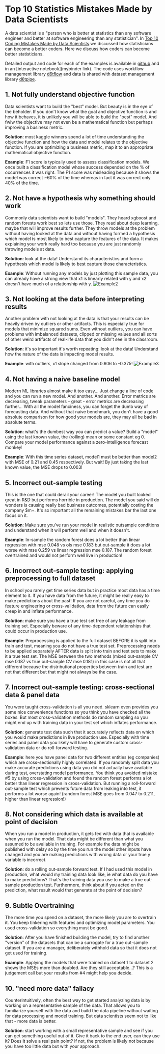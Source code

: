 # Top 10 Statistics Mistakes Made by Data Scientists

A data scientist is a "person who is better at statistics than any software engineer and better at software engineering than any statistician". In [Top 10 Coding Mistakes Made by Data Scientists](https://github.com/d6t/d6t-python/blob/master/blogs/top10-mistakes-coding.md) we discussed how statisticians can become a better coders. Here we discuss how coders can become better statisticians.

Detailed output and code for each of the examples is available in [github](https://github.com/d6t/d6t-python/tree/master/blogs/top10-mistakes-statistics) and in an [interactive notebook](mybinder link). The code uses workflow management library [d6tflow](https://github.com/d6t/d6tflow) and data is shared with dataset management library [d6tpipe](https://github.com/d6t/d6tpipe).

## 1. Not fully understand objective function

Data scientists want to build the "best" model. But beauty is in the eye of the beholder. If you don't know what the goal and objective function is and how it behaves, it is unlikely you will be able to build the "best" model. And fwiw the objective may not even be a mathematical function but perhaps improving a business metric.

**Solution**: most kaggle winners spend a lot of time understanding the objective function and how the data and model relates to the objective function. If you are optimizing a business metric, map it to an appropriate mathematical objective function.

**Example**: F1 score is typically used to assess classification models. We once built a classification model whose success depended on the % of occurrences it was right. The F1 score was misleading because it shows the model was correct ~60% of the time whereas in fact it was correct only 40% of the time.


## 2. Not have a hypothesis why something should work

Commonly data scientists want to build "models". They heard xgboost and random forests work best so lets use those. They read about deep learning, maybe that will improve results further. They throw models at the problem without having looked at the data and without having formed a hypothesis which model is most likely to best capture the features of the data. It makes explaining your work really hard too because you are just randomly throwing models at data.

**Solution**: look at the data! Understand its characteristics and form a hypothesis which model is likely to best capture those characteristics. 

**Example**: Without running any models by just plotting this sample data, you can already have a strong view that x1 is linearly related with y and x2 doesn't have much of a relationship with y.
![Example2](top10-mistakes-statistics/reports/example2.png?raw=true "Example2")

## 3. Not looking at the data before interpreting results

Another problem with not looking at the data is that your results can be heavily driven by outliers or other artifacts. This is especially true for models that minimize squared sums. Even without outliers, you can have problems with imbalanced datasets, clipped or missing values and all sorts of other weird artifacts of real-life data that you didn't see in the classroom.

**Solution**: it's so important it's worth repeating: look at the data! Understand how the nature of the data is impacting model results. 

**Example**: with outliers, x1 slope changed from 0.906 to -0.375!
![Example3](top10-mistakes-statistics/reports/example3.png?raw=true "Example3")

## 4. Not having a naive baseline model

Modern ML libraries almost make it too easy... Just change a line of code and you can run a new model. And another. And another. Error metrics are decreasing, tweak parameters - great - error metrics are decreasing further... With all the model fanciness, you can forget the dumb way of forecasting data. And without that naive benchmark, you don't have a good absolute comparison for how good your models are, they may all be bad in absolute terms.

**Solution**: what's the dumbest way you can predict a value? Build a "model" using the last known value, the (rolling) mean or some constant eg 0. Compare your model performance against a zero-intelligence forecast monkey!

**Example**: With this time series dataset, model1 must be better than model2 with MSE of 0.21 and 0.45 respectively. But wait! By just taking the last known value, the MSE drops to 0.003!

## 5. Incorrect out-sample testing

This is the one that could derail your career! The model you built looked great in R&D but performs horrible in production. The model you said will do wonders is causing really bad business outcomes, potentially costing the company $m+. It's so important all the remaining mistakes bar the last one focus on it.

**Solution**: Make sure you've run your model in realistic outsample conditions and understand when it will perform well and when it doesn't.

**Example**: In-sample the random forest does a lot better than linear regression with mse 0.048 vs ols mse 0.183 but out-sample it does a lot worse with mse 0.259 vs linear regression mse 0.187. The random forest overtrained and would not perform well live in production!

## 6. Incorrect out-sample testing: applying preprocessing to full dataset

In school you rarely get time series data but in practice most data has a time element to it. If you have data from the future, it might be really easy to make predictions about the past! If you are not careful, any time you do feature engineering or cross-validation, data from the future can easily creep in and inflate performance. 

**Solution**: make sure you have a true test set free of any leakage from training set. Especially beware of any time-dependent relationships that could occur in production use.

**Example**: Preprocessing is applied to the full dataset BEFORE it is split into train and test, meaning you do not have a true test set. Preprocessing needs to be applied separately AFTER data is split into train and test sets to make it a true test set. The MSE between the two methods (mixed out-sample CV mse 0.187 vs true out-sample CV mse 0.181) in this case is not all that different because the distributional properties between train and test are not that different but that might not always be the case.

## 7. Incorrect out-sample testing: cross-sectional data & panel data

You were taught cross-validation is all you need. sklearn even provides you some nice convenience functions so you think you have checked all the boxes. But most cross-validation methods do random sampling so you might end up with training data in your test set which inflates performance.

**Solution**: generate test data such that it accurately reflects data on which you would make predictions in live production use. Especially with time series and panel data you likely will have to generate custom cross-validation data or do roll-forward testing.

**Example**: here you have panel data for two different entities (eg companies) which are cross-sectionally highly correlated. If you randomly split data you make accurate predictions using data you did not actually have available during test, overstating model performance. You think you avoided mistake #5 by using cross-validation and found the random forest performs a lot better than linear regression in cross-validation. But running a roll-forward out-sample test which prevents future data from leaking into test, it performs a lot worse again! (random forest MSE goes from 0.047
to 0.211, higher than linear regression!)

## 8. Not considering which data is available at point of decision

When you run a model in production, it gets fed with data that is available when you run the model. That data might be different than what you assumed to be available in training. For example the data might be published with delay so by the time you run the model other inputs have changed and you are making predictions with wrong data or your true y variable is incorrect.

**Solution**: do a rolling out-sample forward test. If I had used this model in production, what would my training data look like, ie what data do you have to make predictions? That's the training data you use to make a true out-sample production test. Furthermore, think about if you acted on the prediction, what result would that generate at the point of decision?

## 9. Subtle Overtraining

The more time you spend on a dataset, the more likely you are to overtrain it. You keep tinkering with features and optimizing model parameters. You used cross-validation so everything must be good.

**Solution**: After you have finished building the model, try to find another "version" of the datasets that can be a surrogate for a true out-sample dataset. If you are a manager, deliberately withhold data so that it does not get used for training.

**Example**: Applying the models that were trained on dataset 1 to dataset 2 shows the MSEs more than doubled. Are they still acceptable...? This is a judgement call but your results from #4 might help you decide.

## 10. "need more data" fallacy

Counterintuitively, often the best way to get started analyzing data is by working on a representative sample of the data. That allows you to familiarize yourself with the data and build the data pipeline without waiting for data processing and model training. But data scientists seem not to like that - more data is better. 

**Solution**: start working with a small representative sample and see if you can get something useful out of it. Give it back to the end user, can they use it? Does it solve a real pain point? If not, the problem is likely not because you have too little data but with your approach.

